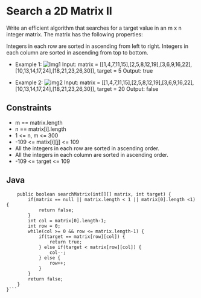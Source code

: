 # Search a 2D Matrix II

Write an efficient algorithm that searches for a target value in an m x n integer matrix. The matrix has the following properties:

Integers in each row are sorted in ascending from left to right.
Integers in each column are sorted in ascending from top to bottom.

* Example 1:
![Img1](https://assets.leetcode.com/uploads/2020/11/24/searchgrid2.jpg)
Input: matrix = [[1,4,7,11,15],[2,5,8,12,19],[3,6,9,16,22],[10,13,14,17,24],[18,21,23,26,30]], target = 5
Output: true

* Example 2:
![img2](https://assets.leetcode.com/uploads/2020/11/24/searchgrid.jpg)
Input: matrix = [[1,4,7,11,15],[2,5,8,12,19],[3,6,9,16,22],[10,13,14,17,24],[18,21,23,26,30]], target = 20
Output: false

## Constraints

* m == matrix.length
* n == matrix[i].length
* 1 <= n, m <= 300
* -109 <= matix[i][j] <= 109
* All the integers in each row are sorted in ascending order.
* All the integers in each column are sorted in ascending order.
* -109 <= target <= 109

## Java

```public class Solution {
    public boolean searchMatrix(int[][] matrix, int target) {
        if(matrix == null || matrix.length < 1 || matrix[0].length <1) {
            return false;
        }
        int col = matrix[0].length-1;
        int row = 0;
        while(col >= 0 && row <= matrix.length-1) {
            if(target == matrix[row][col]) {
                return true;
            } else if(target < matrix[row][col]) {
                col--;
            } else {
                row++;
            }
        }
        return false;
    }
}```
